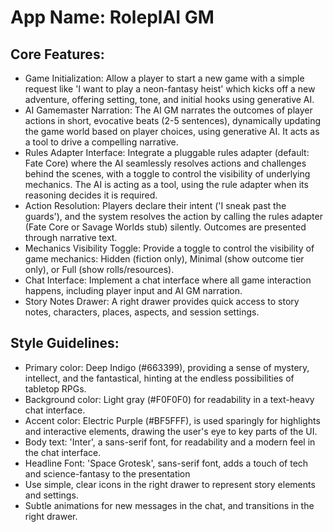 # **App Name**: RoleplAI GM

## Core Features:

- Game Initialization: Allow a player to start a new game with a simple request like 'I want to play a neon-fantasy heist' which kicks off a new adventure, offering setting, tone, and initial hooks using generative AI.
- AI Gamemaster Narration: The AI GM narrates the outcomes of player actions in short, evocative beats (2-5 sentences), dynamically updating the game world based on player choices, using generative AI. It acts as a tool to drive a compelling narrative.
- Rules Adapter Interface: Integrate a pluggable rules adapter (default: Fate Core) where the AI seamlessly resolves actions and challenges behind the scenes, with a toggle to control the visibility of underlying mechanics. The AI is acting as a tool, using the rule adapter when its reasoning decides it is required.
- Action Resolution: Players declare their intent ('I sneak past the guards'), and the system resolves the action by calling the rules adapter (Fate Core or Savage Worlds stub) silently. Outcomes are presented through narrative text.
- Mechanics Visibility Toggle: Provide a toggle to control the visibility of game mechanics: Hidden (fiction only), Minimal (show outcome tier only), or Full (show rolls/resources).
- Chat Interface: Implement a chat interface where all game interaction happens, including player input and AI GM narration.
- Story Notes Drawer: A right drawer provides quick access to story notes, characters, places, aspects, and session settings.

## Style Guidelines:

- Primary color: Deep Indigo (#663399), providing a sense of mystery, intellect, and the fantastical, hinting at the endless possibilities of tabletop RPGs.
- Background color: Light gray (#F0F0F0) for readability in a text-heavy chat interface.
- Accent color: Electric Purple (#BF5FFF), is used sparingly for highlights and interactive elements, drawing the user's eye to key parts of the UI.
- Body text: 'Inter', a sans-serif font, for readability and a modern feel in the chat interface.
- Headline Font: 'Space Grotesk', sans-serif font, adds a touch of tech and science-fantasy to the presentation
- Use simple, clear icons in the right drawer to represent story elements and settings.
- Subtle animations for new messages in the chat, and transitions in the right drawer.
